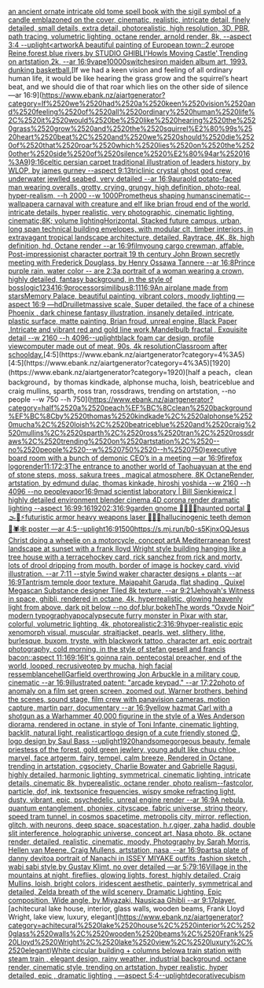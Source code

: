 [an ancient ornate intricate old tome spell book with the sigil symbol of a candle emblazoned on the cover, cinematic, realistic, intricate detail, finely detailed, small details, extra detail, photorealistic, high resolution, 3D, PBR, path tracing, volumetric lighting, octane render, arnold render, 8k, --aspect 3:4 --uplight](https://www.ebank.nz/aiartgenerator?category=an%2520ancient%2520ornate%2520intricate%2520old%2520tome%2520spell%2520book%2520with%2520the%2520sigil%2520symbol%2520of%2520a%2520candle%2520emblazoned%2520on%2520the%2520cover%2C%2520cinematic%2C%2520realistic%2C%2520intricate%2520detail%2C%2520finely%2520detailed%2C%2520small%2520details%2C%2520extra%2520detail%2C%2520photorealistic%2C%2520high%2520resolution%2C%25203D%2C%2520PBR%2C%2520path%2520tracing%2C%2520volumetric%2520lighting%2C%2520octane%2520render%2C%2520arnold%2520render%2C%25208k%2C%2520--aspect%25203%3A4%2520--uplight)[<artwork](https://www.ebank.nz/aiartgenerator?category=%3Cartwork)[A beautiful painting of European town::2,europe Reine,forest,blue rivers,by STUDIO GHIBLI'Howls Moving Castle',Trending on artstation,2k, --ar 16:9](https://www.ebank.nz/aiartgenerator?category=A%2520beautiful%2520painting%2520of%2520European%2520town%3A%3A2%2Ceurope%2520Reine%2Cforest%2Cblue%2520rivers%2Cby%2520STUDIO%2520GHIBLI%27Howls%2520Moving%2520Castle%27%2CTrending%2520on%2520artstation%2C2k%2C%2520--ar%252016%3A9)[vape](https://www.ebank.nz/aiartgenerator?category=vape)[10000](https://www.ebank.nz/aiartgenerator?category=10000)[switches](https://www.ebank.nz/aiartgenerator?category=switches)[iron maiden album art, 1993. dunking basketball.](https://www.ebank.nz/aiartgenerator?category=iron%2520maiden%2520album%2520art%2C%25201993.%2520dunking%2520basketball.)[If we had a keen vision and feeling of all ordinary human life, it would be like hearing the grass grow and the squirrel’s heart beat, and we should die of that roar which lies on the other side of silence —ar 16:9](https://www.ebank.nz/aiartgenerator?category=If%2520we%2520had%2520a%2520keen%2520vision%2520and%2520feeling%2520of%2520all%2520ordinary%2520human%2520life%2C%2520it%2520would%2520be%2520like%2520hearing%2520the%2520grass%2520grow%2520and%2520the%2520squirrel%E2%80%99s%2520heart%2520beat%2C%2520and%2520we%2520should%2520die%2520of%2520that%2520roar%2520which%2520lies%2520on%2520the%2520other%2520side%2520of%2520silence%2520%E2%80%94ar%252016%3A9)[9:16](https://www.ebank.nz/aiartgenerator?category=9%3A16)[celtic persian carpet traditional illustration of leaders history, by WLOP, by james gurney --aspect 9:13](https://www.ebank.nz/aiartgenerator?category=celtic%2520persian%2520carpet%2520traditional%2520illustration%2520of%2520leaders%2520history%2C%2520by%2520WLOP%2C%2520by%2520james%2520gurney%2520--aspect%25209%3A13)[triclinic crystal ghost god crew, underwater jewlled seabed, very detailed --ar 16:9](https://www.ebank.nz/aiartgenerator?category=triclinic%2520crystal%2520ghost%2520god%2520crew%2C%2520underwater%2520jewlled%2520seabed%2C%2520very%2520detailed%2520--ar%252016%3A9)[aura](https://www.ebank.nz/aiartgenerator?category=aura)[old potato-faced man wearing overalls, grotty, crying, grungy, high definition, photo-real, hyper-realism, --h 2000 --w 1000](https://www.ebank.nz/aiartgenerator?category=old%2520potato-faced%2520man%2520wearing%2520overalls%2C%2520grotty%2C%2520crying%2C%2520grungy%2C%2520high%2520definition%2C%2520photo-real%2C%2520hyper-realism%2C%2520--h%25202000%2520--w%25201000)[Prometheus shaping humans](https://www.ebank.nz/aiartgenerator?category=Prometheus%2520shaping%2520humans)[cinematic](https://www.ebank.nz/aiartgenerator?category=cinematic)[--wallpaper](https://www.ebank.nz/aiartgenerator?category=--wallpaper)[a carnaval with creature and elf like brian froud end of the world, intricate details, hyper realistic, very photographic, cinematic lighting, cinematic;8K; volume lighting](https://www.ebank.nz/aiartgenerator?category=a%2520carnaval%2520with%2520creature%2520and%2520elf%2520like%2520brian%2520froud%2520end%2520of%2520the%2520world%2C%2520intricate%2520details%2C%2520hyper%2520realistic%2C%2520very%2520photographic%2C%2520cinematic%2520lighting%2C%2520cinematic%3B8K%3B%2520volume%2520lighting)[Horizontal, Stacked future campus, urban, long span technical building envelopes, with modular clt, timber interiors, in extravagant tropical landscape architecture, detailed, Raytrace, 4K, 8k, high definition, hd, Octane render --ar 16:9](https://www.ebank.nz/aiartgenerator?category=Horizontal%2C%2520Stacked%2520future%2520campus%2C%2520urban%2C%2520long%2520span%2520technical%2520building%2520envelopes%2C%2520with%2520modular%2520clt%2C%2520timber%2520interiors%2C%2520in%2520extravagant%2520tropical%2520landscape%2520architecture%2C%2520detailed%2C%2520Raytrace%2C%25204K%2C%25208k%2C%2520high%2520definition%2C%2520hd%2C%2520Octane%2520render%2520--ar%252016%3A9)[film](https://www.ebank.nz/aiartgenerator?category=film)[young cargo crewman, affable. Post-impressionist character portrait 19 th century John Brown secretly meeting with Frederick Douglass, by Henry Ossawa Tannere --ar 16:8](https://www.ebank.nz/aiartgenerator?category=young%2520cargo%2520crewman%2C%2520affable.%2520Post-impressionist%2520character%2520portrait%252019%2520th%2520century%2520John%2520Brown%2520secretly%2520meeting%2520with%2520Frederick%2520Douglass%2C%2520by%2520Henry%2520Ossawa%2520Tannere%2520--ar%252016%3A8)[Prince purple rain, water color -- are 2:3](https://www.ebank.nz/aiartgenerator?category=Prince%2520purple%2520rain%2C%2520water%2520color%2520--%2520are%25202%3A3)[a portrait of a woman wearing a crown, highly detailed, fantasy background, in the style of bosslogic](https://www.ebank.nz/aiartgenerator?category=a%2520portrait%2520of%2520a%2520woman%2520wearing%2520a%2520crown%2C%2520highly%2520detailed%2C%2520fantasy%2520background%2C%2520in%2520the%2520style%2520of%2520bosslogic)[1234](https://www.ebank.nz/aiartgenerator?category=1234)[16:9](https://www.ebank.nz/aiartgenerator?category=16%3A9)[processor](https://www.ebank.nz/aiartgenerator?category=processor)[similibus](https://www.ebank.nz/aiartgenerator?category=similibus)[8:11](https://www.ebank.nz/aiartgenerator?category=8%3A11)[16:9](https://www.ebank.nz/aiartgenerator?category=16%3A9)[An airplane made from stars](https://www.ebank.nz/aiartgenerator?category=An%2520airplane%2520made%2520from%2520stars)[Memory Palace, beautiful painting, vibrant colors, moody lighting —aspect 16:9 —hd](https://www.ebank.nz/aiartgenerator?category=Memory%2520Palace%2C%2520beautiful%2520painting%2C%2520vibrant%2520colors%2C%2520moody%2520lighting%2520%E2%80%94aspect%252016%3A9%2520%E2%80%94hd)[Druillet](https://www.ebank.nz/aiartgenerator?category=Druillet)[massive scale, Super detailed, the face of a chinese Phoenix , dark chinese fantasy illustration, insanely detailed, intricate, plastic surface, matte painting, Brian froud, unreal engine, Black Paper ,Intricate and vibrant red and gold line work,Mandelbulb fractal , Exquisite detail --w 2160  --h 4096](https://www.ebank.nz/aiartgenerator?category=massive%2520scale%2C%2520Super%2520detailed%2C%2520the%2520face%2520of%2520a%2520chinese%2520Phoenix%2520%2C%2520dark%2520chinese%2520fantasy%2520illustration%2C%2520insanely%2520detailed%2C%2520intricate%2C%2520plastic%2520surface%2C%2520matte%2520painting%2C%2520Brian%2520froud%2C%2520unreal%2520engine%2C%2520Black%2520Paper%2520%2CIntricate%2520and%2520vibrant%2520red%2520and%2520gold%2520line%2520work%2CMandelbulb%2520fractal%2520%2C%2520Exquisite%2520detail%2520--w%25202160%2520%2520--h%25204096)[--uplight](https://www.ebank.nz/aiartgenerator?category=--uplight)[black foam car design, profile view](https://www.ebank.nz/aiartgenerator?category=black%2520foam%2520car%2520design%2C%2520profile%2520view)[computer made out of meat, 90s, 4k resolution](https://www.ebank.nz/aiartgenerator?category=computer%2520made%2520out%2520of%2520meat%2C%252090s%2C%25204k%2520resolution)[Classroom after school](https://www.ebank.nz/aiartgenerator?category=Classroom%2520after%2520school)[day.](https://www.ebank.nz/aiartgenerator?category=day.)[4:5](https://www.ebank.nz/aiartgenerator?category=4%3A5)[4:5](https://www.ebank.nz/aiartgenerator?category=4%3A5)[1920](https://www.ebank.nz/aiartgenerator?category=1920)[half a peach，clean background，by thomas kindkade, alphonse mucha, loish, beatriceblue and craig mullins, sparth, ross tran, rossdraws, trending on artstation, --no people --w 750 --h 750](https://www.ebank.nz/aiartgenerator?category=half%2520a%2520peach%EF%BC%8Cclean%2520background%EF%BC%8Cby%2520thomas%2520kindkade%2C%2520alphonse%2520mucha%2C%2520loish%2C%2520beatriceblue%2520and%2520craig%2520mullins%2C%2520sparth%2C%2520ross%2520tran%2C%2520rossdraws%2C%2520trending%2520on%2520artstation%2C%2520--no%2520people%2520--w%2520750%2520--h%2520750)[executive board room with a bunch of demonic CEO’s  in a meeting —ar 16:9](https://www.ebank.nz/aiartgenerator?category=executive%2520board%2520room%2520with%2520a%2520bunch%2520of%2520demonic%2520CEO%E2%80%99s%2520%2520in%2520a%2520meeting%2520%E2%80%94ar%252016%3A9)[firefox logo](https://www.ebank.nz/aiartgenerator?category=firefox%2520logo)[render](https://www.ebank.nz/aiartgenerator?category=render)[11:17](https://www.ebank.nz/aiartgenerator?category=11%3A17)[2:3](https://www.ebank.nz/aiartgenerator?category=2%3A3)[The entrance to another world of Taohuayuan at the end of stone steps, moss, sakura trees , magical atmosphere, 8K OctaneRender, artstation, by edmund dulac, thomas kinkade, hiroshi yoshida --w 2160  --h 4096 --no people](https://www.ebank.nz/aiartgenerator?category=The%2520entrance%2520to%2520another%2520world%2520of%2520Taohuayuan%2520at%2520the%2520end%2520of%2520stone%2520steps%2C%2520moss%2C%2520sakura%2520trees%2520%2C%2520magical%2520atmosphere%2C%25208K%2520OctaneRender%2C%2520artstation%2C%2520by%2520edmund%2520dulac%2C%2520thomas%2520kinkade%2C%2520hiroshi%2520yoshida%2520--w%25202160%2520%2520--h%25204096%2520--no%2520people)[vapor](https://www.ebank.nz/aiartgenerator?category=vapor)[16:9](https://www.ebank.nz/aiartgenerator?category=16%3A9)[mad scientist laboratory | Bill Sienkiewicz | highly detailed environment blender cinema 4D corona render dramatic lighting --aspect 16:9](https://www.ebank.nz/aiartgenerator?category=mad%2520scientist%2520laboratory%2520%7C%2520Bill%2520Sienkiewicz%2520%7C%2520highly%2520detailed%2520environment%2520blender%2520cinema%25204D%2520corona%2520render%2520dramatic%2520lighting%2520--aspect%252016%3A9)[9:16](https://www.ebank.nz/aiartgenerator?category=9%3A16)[1920](https://www.ebank.nz/aiartgenerator?category=1920)[2:3](https://www.ebank.nz/aiartgenerator?category=2%3A3)[16:9](https://www.ebank.nz/aiartgenerator?category=16%3A9)[garden gnome 🚧🗿🧩🎲haunted portal 🥥🌫🫧⚡️futuristic armor heavy weapons laser 🌈✨🍄hallucinogenic teeth demon 🦑🕷🕸 poster —ar 4:5](https://www.ebank.nz/aiartgenerator?category=garden%2520gnome%2520%F0%9F%9A%A7%F0%9F%97%BF%F0%9F%A7%A9%F0%9F%8E%B2haunted%2520portal%2520%F0%9F%A5%A5%F0%9F%8C%AB%F0%9F%AB%A7%E2%9A%A1%EF%B8%8Ffuturistic%2520armor%2520heavy%2520weapons%2520laser%2520%F0%9F%8C%88%E2%9C%A8%F0%9F%8D%84hallucinogenic%2520teeth%2520demon%2520%F0%9F%A6%91%F0%9F%95%B7%F0%9F%95%B8%2520poster%2520%E2%80%94ar%25204%3A5)[--uplight](https://www.ebank.nz/aiartgenerator?category=--uplight)[16:9](https://www.ebank.nz/aiartgenerator?category=16%3A9)[1500](https://www.ebank.nz/aiartgenerator?category=1500)[<https://s.mj.run/b0-s5KjnxOQ>](https://www.ebank.nz/aiartgenerator?category=%3Chttps%3A//s.mj.run/b0-s5KjnxOQ%3E)[Jesus Christ doing a wheelie on a motorcycle, concept art](https://www.ebank.nz/aiartgenerator?category=Jesus%2520Christ%2520doing%2520a%2520wheelie%2520on%2520a%2520motorcycle%2C%2520concept%2520art)[A Mediterranean forest landscape at sunset with a frank lloyd Wright style building hanging like a tree house with a terrace](https://www.ebank.nz/aiartgenerator?category=A%2520Mediterranean%2520forest%2520landscape%2520at%2520sunset%2520with%2520a%2520frank%2520lloyd%2520Wright%2520style%2520building%2520hanging%2520like%2520a%2520tree%2520house%2520with%2520a%2520terrace)[hockey card, rick sanchez from rick and morty. lots of drool dripping from mouth. border of image is hockey card. vivid illustration. --ar 7:11 --style 5](https://www.ebank.nz/aiartgenerator?category=hockey%2520card%2C%2520rick%2520sanchez%2520from%2520rick%2520and%2520morty.%2520lots%2520of%2520drool%2520dripping%2520from%2520mouth.%2520border%2520of%2520image%2520is%2520hockey%2520card.%2520vivid%2520illustration.%2520--ar%25207%3A11%2520--style%25205)[wind waker character designs + plants --ar 16:9](https://www.ebank.nz/aiartgenerator?category=wind%2520waker%2520character%2520designs%2520%2B%2520plants%2520--ar%252016%3A9)[Tantrism temple door texture, Majapahit Garuda, flat shading , Quixel Megascan Substance designer Tiled 8k texture, --ar 9:21](https://www.ebank.nz/aiartgenerator?category=Tantrism%2520temple%2520door%2520texture%2C%2520Majapahit%2520Garuda%2C%2520flat%2520shading%2520%2C%2520Quixel%2520Megascan%2520Substance%2520designer%2520Tiled%25208k%2520texture%2C%2520--ar%25209%3A21)[Jehovah's Witness in space, ghibli, rendered in octane, 4k, hyperrealistic, glowing heavenly light from above, dark pit below --no dof,blur,bokeh](https://www.ebank.nz/aiartgenerator?category=Jehovah%27s%2520Witness%2520in%2520space%2C%2520ghibli%2C%2520rendered%2520in%2520octane%2C%25204k%2C%2520hyperrealistic%2C%2520glowing%2520heavenly%2520light%2520from%2520above%2C%2520dark%2520pit%2520below%2520--no%2520dof%2Cblur%2Cbokeh)[The words “Oxyde Noir” modern typography](https://www.ebank.nz/aiartgenerator?category=The%2520words%2520%E2%80%9COxyde%2520Noir%E2%80%9D%2520modern%2520typography)[apocalypse](https://www.ebank.nz/aiartgenerator?category=apocalypse)[cute furry monster in Pixar with star, colorful, volumetric lighting, 4k, photorealistic](https://www.ebank.nz/aiartgenerator?category=cute%2520furry%2520monster%2520in%2520Pixar%2520with%2520star%2C%2520colorful%2C%2520volumetric%2520lighting%2C%25204k%2C%2520photorealistic)[2:3](https://www.ebank.nz/aiartgenerator?category=2%3A3)[16:9](https://www.ebank.nz/aiartgenerator?category=16%3A9)[hyper-realistic epic xenomorph visual,  muscular, straitjacket, pearls, wet, slithery, lithe, burlesque, buxom, tryste, with blackwork tattoo, character art, epic portrait photography, cold morning, in the style of stefan gesell and francis bacon::aspect 11:16](https://www.ebank.nz/aiartgenerator?category=hyper-realistic%2520epic%2520xenomorph%2520visual%2C%2520%2520muscular%2C%2520straitjacket%2C%2520pearls%2C%2520wet%2C%2520slithery%2C%2520lithe%2C%2520burlesque%2C%2520buxom%2C%2520tryste%2C%2520with%2520blackwork%2520tattoo%2C%2520character%2520art%2C%2520epic%2520portrait%2520photography%2C%2520cold%2520morning%2C%2520in%2520the%2520style%2520of%2520stefan%2520gesell%2520and%2520francis%2520bacon%3A%3Aaspect%252011%3A16)[9:16](https://www.ebank.nz/aiartgenerator?category=9%3A16)[It's goinna rain, pentecostal preacher, end of the world, looped, recrusive](https://www.ebank.nz/aiartgenerator?category=It%27s%2520goinna%2520rain%2C%2520pentecostal%2520preacher%2C%2520end%2520of%2520the%2520world%2C%2520looped%2C%2520recrusive)[otep by mucha, high facial ressemblance](https://www.ebank.nz/aiartgenerator?category=otep%2520by%2520mucha%2C%2520high%2520facial%2520ressemblance)[hell](https://www.ebank.nz/aiartgenerator?category=hell)[Garfield overthrowing Jon Arbuckle in a military coup, cinematic --ar 16:9](https://www.ebank.nz/aiartgenerator?category=Garfield%2520overthrowing%2520Jon%2520Arbuckle%2520in%2520a%2520military%2520coup%2C%2520cinematic%2520--ar%252016%3A9)[illustrated patent: "arcade keypad."  --ar 17:22](https://www.ebank.nz/aiartgenerator?category=illustrated%2520patent%3A%2520%22arcade%2520keypad.%22%2520%2520--ar%252017%3A22)[photo of anomaly on a film set green screen, zoomed out, Warner brothers, behind the scenes, sound stage, film crew with panavision cameras, motion capture, martin parr, documentary --ar 16:9](https://www.ebank.nz/aiartgenerator?category=photo%2520of%2520anomaly%2520on%2520a%2520film%2520set%2520green%2520screen%2C%2520zoomed%2520out%2C%2520Warner%2520brothers%2C%2520behind%2520the%2520scenes%2C%2520sound%2520stage%2C%2520film%2520crew%2520with%2520panavision%2520cameras%2C%2520motion%2520capture%2C%2520martin%2520parr%2C%2520documentary%2520--ar%252016%3A9)[yellow hazmat Carl with a shotgun as a Warhammer 40,000 figurine in the style of a Wes Anderson diorama, rendered in octane, in style of Toni Infante, cinematic lighting, backlit, natural light, realistic](https://www.ebank.nz/aiartgenerator?category=yellow%2520hazmat%2520Carl%2520with%2520a%2520shotgun%2520as%2520a%2520Warhammer%252040%2C000%2520figurine%2520in%2520the%2520style%2520of%2520a%2520Wes%2520Anderson%2520diorama%2C%2520rendered%2520in%2520octane%2C%2520in%2520style%2520of%2520Toni%2520Infante%2C%2520cinematic%2520lighting%2C%2520backlit%2C%2520natural%2520light%2C%2520realistic)[art](https://www.ebank.nz/aiartgenerator?category=art)[logo design of a cute friendly stoned 😊, logo design by Saul Bass --uplight](https://www.ebank.nz/aiartgenerator?category=logo%2520design%2520of%2520a%2520cute%2520friendly%2520stoned%2520%F0%9F%98%8A%2C%2520logo%2520design%2520by%2520Saul%2520Bass%2520--uplight)[1920](https://www.ebank.nz/aiartgenerator?category=1920)[handsome](https://www.ebank.nz/aiartgenerator?category=handsome)[gorgeous beauty, female priestess of the forest, gold green jewlery, young adult like chuu chloe , marvel, face artgerm, fairy, tempel, calm breeze, Rendered in Octane, trending in artstation, cgsociety, Charlie Bowater and Gabrielle Ragusi, highly detailed, harmonic lighting, symmetrical, cinematic lighting, intricate details, cinematic 8k, hyperealistic, octane render, photo realism](https://www.ebank.nz/aiartgenerator?category=gorgeous%2520beauty%2C%2520female%2520priestess%2520of%2520the%2520forest%2C%2520gold%2520green%2520jewlery%2C%2520young%2520adult%2520like%2520chuu%2520chloe%2520%2C%2520marvel%2C%2520face%2520artgerm%2C%2520fairy%2C%2520tempel%2C%2520calm%2520breeze%2C%2520Rendered%2520in%2520Octane%2C%2520trending%2520in%2520artstation%2C%2520cgsociety%2C%2520Charlie%2520Bowater%2520and%2520Gabrielle%2520Ragusi%2C%2520highly%2520detailed%2C%2520harmonic%2520lighting%2C%2520symmetrical%2C%2520cinematic%2520lighting%2C%2520intricate%2520details%2C%2520cinematic%25208k%2C%2520hyperealistic%2C%2520octane%2520render%2C%2520photo%2520realism)[--fast](https://www.ebank.nz/aiartgenerator?category=--fast)[color, particle, dof, ink, text](https://www.ebank.nz/aiartgenerator?category=color%2C%2520particle%2C%2520dof%2C%2520ink%2C%2520text)[sonice frequencies, wispy smoke refracting light, dusty, vibrant, epic, psychedelic, unreal engine render --ar 16:9](https://www.ebank.nz/aiartgenerator?category=sonice%2520frequencies%2C%2520wispy%2520smoke%2520refracting%2520light%2C%2520dusty%2C%2520vibrant%2C%2520epic%2C%2520psychedelic%2C%2520unreal%2520engine%2520render%2520--ar%252016%3A9)[A nebula, quantum entanglement, phoniex, cityscape, fabric universe, string theory, speed tram tunnel, in cosmos spacetime, metropolis city, mirror, reflection, glitch, with neurons, deep space, spacestation, h.r.giger, zaha hadid, double slit interference, holographic universe, concept art, Nasa photo, 8k, octane render, detailed, realistic, cinematic, moody, Photography by Sarah Morris, Hellen van Meene, Craig Mullens, artstation, nasa, --ar 16:9](https://www.ebank.nz/aiartgenerator?category=A%2520nebula%2C%2520quantum%2520entanglement%2C%2520phoniex%2C%2520cityscape%2C%2520fabric%2520universe%2C%2520string%2520theory%2C%2520speed%2520tram%2520tunnel%2C%2520in%2520cosmos%2520spacetime%2C%2520metropolis%2520city%2C%2520mirror%2C%2520reflection%2C%2520glitch%2C%2520with%2520neurons%2C%2520deep%2520space%2C%2520spacestation%2C%2520h.r.giger%2C%2520zaha%2520hadid%2C%2520double%2520slit%2520interference%2C%2520holographic%2520universe%2C%2520concept%2520art%2C%2520Nasa%2520photo%2C%25208k%2C%2520octane%2520render%2C%2520detailed%2C%2520realistic%2C%2520cinematic%2C%2520moody%2C%2520Photography%2520by%2520Sarah%2520Morris%2C%2520Hellen%2520van%2520Meene%2C%2520Craig%2520Mullens%2C%2520artstation%2C%2520nasa%2C%2520--ar%252016%3A9)[parts](https://www.ebank.nz/aiartgenerator?category=parts)[a plate of danny devito](https://www.ebank.nz/aiartgenerator?category=a%2520plate%2520of%2520danny%2520devito)[a portrait of Nanachi  in ISSEY MIYAKE  outfits  ,fashion sketch  , wabi sabi style,by Gustav Klimt, no over detailed —ar 5:7](https://www.ebank.nz/aiartgenerator?category=a%2520portrait%2520of%2520Nanachi%2520%2520in%2520ISSEY%2520MIYAKE%2520%2520outfits%2520%2520%2Cfashion%2520sketch%2520%2520%2C%2520wabi%2520sabi%2520style%2Cby%2520Gustav%2520Klimt%2C%2520no%2520over%2520detailed%2520%E2%80%94ar%25205%3A7)[9:16](https://www.ebank.nz/aiartgenerator?category=9%3A16)[Village in the mountains at night, fireflies, glowing lights, forest, highly detailed, Craig Mullins, loish, bright colors, iridescent aesthetic, painterly, symmetrical and detailed, Zelda breath of the wild scenery, Dramatic Lighting, Epic composition, Wide angle, by Miyazaki, Nausicaa Ghibli  --ar 9:17](https://www.ebank.nz/aiartgenerator?category=Village%2520in%2520the%2520mountains%2520at%2520night%2C%2520fireflies%2C%2520glowing%2520lights%2C%2520forest%2C%2520highly%2520detailed%2C%2520Craig%2520Mullins%2C%2520loish%2C%2520bright%2520colors%2C%2520iridescent%2520aesthetic%2C%2520painterly%2C%2520symmetrical%2520and%2520detailed%2C%2520Zelda%2520breath%2520of%2520the%2520wild%2520scenery%2C%2520Dramatic%2520Lighting%2C%2520Epic%2520composition%2C%2520Wide%2520angle%2C%2520by%2520Miyazaki%2C%2520Nausicaa%2520Ghibli%2520%2520--ar%25209%3A17)[player.](https://www.ebank.nz/aiartgenerator?category=player.)[achitecural lake house, interior, glass walls, wooden beams, Frank Lloyd Wright, lake view, luxury, elegant](https://www.ebank.nz/aiartgenerator?category=achitecural%2520lake%2520house%2C%2520interior%2C%2520glass%2520walls%2C%2520wooden%2520beams%2C%2520Frank%2520Lloyd%2520Wright%2C%2520lake%2520view%2C%2520luxury%2C%2520elegant)[White circular building + columns below](https://www.ebank.nz/aiartgenerator?category=White%2520circular%2520building%2520%2B%2520columns%2520below)[a train station with steam train , elegant design, rainy weather, industrial background, octane render, cinematic style, trending on artstation, hyper realistic, hyper detailed, epic , dramatic lighting , —aspect 5:4](https://www.ebank.nz/aiartgenerator?category=a%2520train%2520station%2520with%2520steam%2520train%2520%2C%2520elegant%2520design%2C%2520rainy%2520weather%2C%2520industrial%2520background%2C%2520octane%2520render%2C%2520cinematic%2520style%2C%2520trending%2520on%2520artstation%2C%2520hyper%2520realistic%2C%2520hyper%2520detailed%2C%2520epic%2520%2C%2520dramatic%2520lighting%2520%2C%2520%E2%80%94aspect%25205%3A4)[--uplight](https://www.ebank.nz/aiartgenerator?category=--uplight)[decorative](https://www.ebank.nz/aiartgenerator?category=decorative)[cubism](https://www.ebank.nz/aiartgenerator?category=cubism)